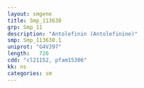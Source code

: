 ```yaml
---
layout: smgene
title: Smp_113630
grp: Smp_11
description: "Antolefinin (Antolefinine)"
smp: Smp_113630.1
uniprot: "G4VJ97"
length:   726
cdd: "cl21152, pfam15306"
kk: ns
categories: sm
---
```

